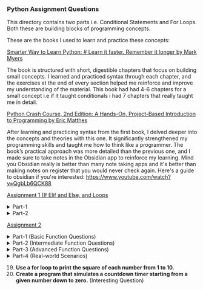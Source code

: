 ### Python Assignment Questions

This directory contains two parts i.e. Conditional Statements and For Loops. Both these are building blocks of programming concepts. 

These are the books I used to learn and practice these concepts:

<a href="https://www.amazon.com/Smarter-Way-Learn-Python-Remember/dp/1974431479">Smarter Way to Learn Python: # Learn it faster. Remember it longer by Mark Myers</a>

The book is structured with short, digestible chapters that focus on building small concepts. I learned and practiced syntax through each chapter, and the exercises at the end of every section helped me reinforce and improve my understanding of the material. This book had had 4-6 chapters for a small concept i.e if it taught conditionals i had 7 chapters that really taught me in detail.

<a href="https://www.amazon.com/Python-Crash-Course-2nd-Edition/dp/1593279280">Python Crash Course, 2nd Edition: A Hands-On, Project-Based Introduction to Programming by Eric Matthes</a>

After learning and practicing syntax from the first book, I delved deeper into the concepts and theories with this one. It significantly strengthened my programming skills and taught me how to think like a programmer. The book’s practical approach was more detailed than the previous one, and I made sure to take notes in the Obsidian app to reinforce my learning. Mind you Obsidian really is better than many note taking apps and it's better than making notes on register that you would never check again. Here's a guide to obsidian if you're interested: https://www.youtube.com/watch?v=QgbLb6QCK88 

<a href="https://github.com/shery7310/AI-and-Data-Science-Python-Saylani-Mass-IT/tree/main/Assignments/Assignments-01">Assignment 1 (If Elif and Else, and Loops</a>

<details>
  <summary>Part-1</summary>
  <ol>
    <li><strong>Write a program that checks if a given number is positive, negative, or zero.</strong></li>
    <li><strong>Take a user’s age as input and display whether they are a minor, adult, or senior citizen.</strong></li>
    <li><strong>Write a program that checks if a given year is a leap year.</strong></li>
    <li><strong>Take an integer and check if it’s even or odd.</strong></li>
    <li><strong>Ask the user for a grade percentage and display the corresponding letter grade (A, B, C, D, F).</strong></li>
    <li><strong>Write a program to find the largest of two numbers.</strong></li>
    <li><strong>Write a program to find the largest of three numbers.</strong></li>
    <li><strong>Create a program that checks if a given string is a palindrome.</strong></li>
    <li><strong>Take three sides of a triangle as input and check if they form a valid triangle.</strong></li>
    <li><strong>Write a program to determine if a given character is a vowel or consonant.</strong></li>
    <li><strong>Check if a given number is a multiple of both 3 and 5.</strong></li>
    <li><strong>Write a program that takes a temperature in Celsius and checks if it’s freezing, moderate, or hot.</strong></li>
    <li><strong>Take two numbers and an operator (+, -, x, /) as input and perform the corresponding operation.</strong></li>
    <li><strong>Check if a year input by the user is a century year.</strong></li>
    <li><strong>Write a program to check if a number is within a specified range.</strong></li>
    <li><strong>Take the length of three sides and classify the triangle (equilateral, isosceles, or scalene).</strong></li>
    <li><strong>Write a program that asks for an integer and checks if it’s divisible by 2, 3, or both.</strong></li>
    <li><strong>Take a user’s score and determine if they pass or fail (pass if 50 or above).</strong></li>
    <li><strong>Check if a string input is uppercase, lowercase, or a mix.</strong></li>
    <li><strong>Create a program that evaluates if an inputted number is prime.</strong></li>
  </ol>
</details>

<details>
  <summary>Part-2</summary>
  <ol>
    <li><strong>Print numbers from 1 to 20 using a for loop.</strong></li>
    <li><strong>Use a while loop to print even numbers from 1 to 50.</strong></li>
    <li><strong>Write a program to calculate the sum of all numbers between 1 and 100.</strong></li>
    <li><strong>Print the multiplication table of a given number.</strong></li>
    <li><strong>Print all odd numbers between 1 and 100 using a loop.</strong></li>
    <li><strong>Use a for loop to print each character of a string.</strong></li>
    <li><strong>Find the factorial of a number using a while loop.</strong></li>
    <li><strong>Use a for loop to print numbers from 10 down to 1.</strong></li>
    <li><strong>Write a program to print the first 10 Fibonacci numbers. (Interesting Question)</strong></li>
    <li><strong>Use a loop to count the number of digits in an integer.</strong></li>
    <li><strong>Print the reverse of a given number. (Logic can be improved)</strong></li>
    <li><strong>Print all prime numbers between 1 and 50. (Should be done using # Dijkstra's Prime Number Algorithm, thus logic can be improved)</strong></li>
    <li><strong>Use nested loops to print a pyramid pattern of *. (Yet to be done)</strong></li>
    <li><strong>Write a program that breaks the loop when a certain condition is met.</strong></li>
    <li><strong>Print the sum of even and odd numbers separately up to a given number.</strong></li>
    <li><strong>Create a program to calculate the sum of the digits of an inputted integer.</strong></li>
    <li><strong>Write a program that continues to ask for a number until the correct number is guessed.</strong></li>
    <li><strong>Use a loop to print numbers in reverse order within a given range.</strong></li>
    <li><strong>Use a for loop to print the square of each number from 1 to 10.</strong></li>
    <li><strong>Create a program that simulates a countdown timer starting from a given number down to zero. (Interesting Question)</strong></li>
  </ol>
</details>



<a href="https://github.com/shery7310/AI-and-Data-Science-Python-Saylani-Mass-IT/tree/main/Assignments/Assignments-02">Assignment 2</a>

<details>
  <summary>Part-1 (Basic Function Questions)</summary>
  <ol>
    <li><strong>Write a function to calculate the area of a circle given its radius.</strong></li>
    <li><strong>Create a function that takes two numbers and returns their sum.</strong></li>
    <li><strong>Write a function to find the factorial of a number using recursion.</strong></li>
    <li><strong>Write a function that takes a string and returns it reversed.</strong></li>
    <li><strong>Create a function to check if a given number is prime.</strong></li>
    <li><strong>Write a function to count the vowels in a given string.</strong></li>
  </ol>
</details>

<details>
  <summary>Part-2 (Intermediate Function Questions)</summary>
  <ol>
    <li><strong>Create a function that takes a list of numbers and returns the largest number.</strong></li>
    <li><strong>Write a function to find the nth Fibonacci number using recursion.</strong></li>
    <li><strong>Write a function to check whether a string is a palindrome.</strong></li>
    <li><strong>Create a function that takes a list of integers and returns the sum of all even numbers.</strong></li>
    <li><strong>Write a function to calculate the GCD (Greatest Common Divisor) of two numbers.</strong></li>
    <li><strong>Create a function that accepts a dictionary and returns the key with the highest value.</strong></li>
  </ol>
</details>

<details>
  <summary>Part-3 (Advanced Function Questions)</summary>
  <ol>
    <li><strong>Write a function that calculates the power of a number without using the ** operator.</strong></li>
    <li><strong>Create a function that converts a given temperature from Celsius to Fahrenheit and vice versa.</strong></li>
    <li><strong>Write a function to flatten a nested list.</strong></li>
    <li><strong>Create a function to check if two strings are anagrams.</strong></li>
    <li><strong>Write a function that takes a list and removes all duplicate elements.</strong></li>
    <li><strong>Create a function that takes a string and counts the frequency of each character.</strong></li>
  </ol>
</details>

<details>
  <summary>Part-4 (Real-world Scenarios)</summary>
  <ol>
    <li><strong>Write a function that takes a list of employee salaries and calculates the average salary.</strong></li>
    <li><strong>Create a function to generate a random password of given length, containing uppercase, lowercase, numbers, and special characters.</strong></li>
  </ol>
</details>

19. **Use a for loop to print the square of each number from 1 to 10.**
20. **Create a program that simulates a countdown timer starting from a given number down to zero.** (Interesting Question)
